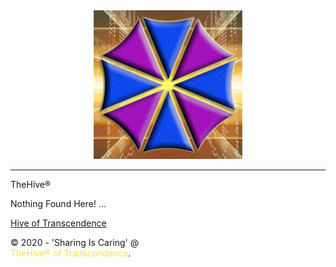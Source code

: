 <!DOCTYPE html>
<html>
<head>
	<meta charset="utf-8">
	<link rel="icon" href="assets/img/favicon.png" type="image/x-icon">
	<link rel="shortcut icon" href="assets/img/favicon.png" type="image/x-icon">
	<title>Alice@TheHive&#174; of Transcendence</title>
	<meta http-equiv="Content-Type" content="text/html; charset=utf-8">
	<meta http-equiv="Content-Script-Type" content="type">
	<meta http-equiv="expires" content="0">
	<meta http-equiv="Pragma" content="no-cache">
	<meta http-equiv="Cache-Control" content="no-cache, no-store, must-revalidate"/>
	<meta http-equiv="X-UA-Compatible" content="IE=9">
	<meta http-equiv="X-UA-Compatible" content="IE=edge">
	<meta http-equiv="imagetoolbar" content="no">
	<meta name="viewport" content="width=device-width, initial-scale=1.0, minimum-scale=1.0, maximum-scale=1.0, user-scalable=no">
	<!-- <meta name="viewport" content="width=device-width, initial-scale=1"> -->
	<meta name="copyright" content="Copyright© AliceTheHive®">
	<meta name="description" content="Alice@TheHive®">
	<meta name="author" content="Alice@TheHive®">
	<meta name="keywords" content="HTML, CSS, XML, JavaScript">
	<meta name="referrer" content="origin">
	<meta name="robots" content="noindex, nofollow, noarchive, nosnippet"> 
	<link rel="stylesheet" type="text/css" href="assets/css/style.css">
	<link rel="stylesheet" type="text/css" href="assets/css/font-awesome.css">
	<link rel="stylesheet" type="text/css" href="assets/css/animate.css">
	<link href="https://fonts.googleapis.com/css?family=Montserrat:700" rel="stylesheet">
   <style>
	.visitorbr {
         position:absolute;
         bottom:0;
         right:0;
         color:rgba(255,215,0,0.75);
         text-align:right;
	}	
   </style>
   </head>
   <body>
      <!--Card-->
      <div class="card animated fadeIn">
         <center><a href="https://alicethehive.github.io/"><img class="center animated rollIn" src="assets/img/favicon.png" alt="Favicon"></a></center>
         <hr>
         <div class="name">
            TheHive&#174;
         </div>
         <p class="subtitle">Nothing Found Here! ...</p>
         <p class="location">
		 <i class="fa fa-map-marker"></i><a href="https://alicethehive.github.io/" target="_blank"> Hive of Transcendence </a><i class="fa fa-map-marker"></i>
         </p>
         <p class="icons animated pulse">
            <a href="https://alicethehive.github.io/" target="_blank">
            <span class="fa-stack fa-lg">
                <i class="fa fa-circle-thin fa-stack-2x"></i>
                <i class="fa fa-twitter fa-stack-1x"></i>
            </span>
            </a>
            <a href="https://alicethehive.github.io/" target="_blank">
            <span class="fa-stack fa-lg">
                <i class="fa fa-circle-thin fa-3x fa-stack-2x"></i>
                <i class="fa fa-facebook fa-stack-1x"></i>
            </span>
            </a>
            <a href="https://alicethehive.github.io/" target="_blank">
            <span class="fa-stack fa-lg">
                <i class="fa fa-circle-thin fa-stack-2x"></i>
                <i class="fa fa-medium fa-stack-1x"></i>
            </span>
            </a>
            <a href="https://alicethehive.github.io/" target="_blank">
            <span class="fa-stack fa-lg">
                <i class="fa fa-circle-thin fa-stack-2x"></i>
                <i class="fa fa-instagram fa-stack-1x"></i>
            </span>
            </a>
            <a href="https://alicethehive.github.io/" target="_blank">
            <span class="fa-stack fa-lg">
                <i class="fa fa-circle-thin fa-stack-2x"></i>
                <i class="fa fa-github fa-stack-1x"></i>
            </span>
            </a>
         </p>
      </div>
      <!--footer-->
      <footer class="animated fadeIn">
         &copy; 2020 - &#39;Sharing Is Caring&#39; &#64;
         <br /><a href="https://alicethehive.github.io/" style="text-decoration: none; color: rgba(255,215,0,0.75) /*white*/" target="_blank">TheHive&#174; of Transcendence</a>.
      </footer>
      <script type="text/javascript" color="255,0,0" pointColor="128,0,128" opacity='0.8' zIndex="100" count="200" src="assets/js/canvas-particles.js"></script>
      <div class="visitorbr">
      <script>
	function randomnumber(){
	//decrease/increase counter value (depending on perceived popularity of your site!)
	var decrease_increase=50000
	var counterdate=new Date()
	var currenthits=counterdate.getTime().toString()
	currenthits=parseInt(currenthits.substring(2,currenthits.length-4))+decrease_increase
	document.write("Lucky # <b>"+currenthits+"</b> !<br />Have Fun !")
	}
	randomnumber()
      </script>
      </div>
   </body>
</html>

